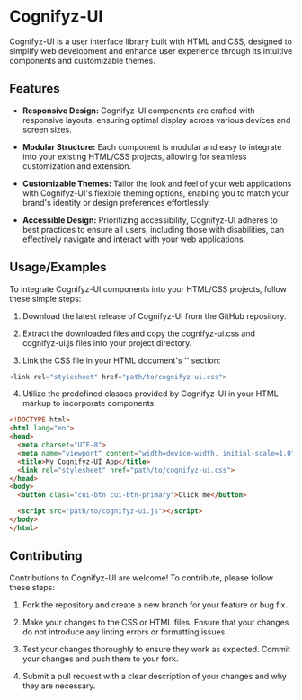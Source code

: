 
# Cognifyz-UI

Cognifyz-UI is a user interface library built with HTML and CSS, designed to simplify web development and enhance user experience through its intuitive components and customizable themes.

## Features

- **Responsive Design:**  Cognifyz-UI components are crafted with responsive layouts, ensuring optimal display across various devices and screen sizes.

- **Modular Structure:** Each component is modular and easy to integrate into your existing HTML/CSS projects, allowing for seamless customization and extension.

- **Customizable Themes:** Tailor the look and feel of your web applications with Cognifyz-UI's flexible theming options, enabling you to match your brand's identity or design preferences effortlessly.

- **Accessible Design:** Prioritizing accessibility, Cognifyz-UI adheres to best practices to ensure all users, including those with disabilities, can effectively navigate and interact with your web applications.
## Usage/Examples

To integrate Cognifyz-UI components into your HTML/CSS projects, follow these simple steps:

1. Download the latest release of Cognifyz-UI from the GitHub repository.

2. Extract the downloaded files and copy the cognifyz-ui.css and cognifyz-ui.js files into your project directory.

3. Link the CSS file in your HTML document's '<head>' section:
```javascript
<link rel="stylesheet" href="path/to/cognifyz-ui.css">

```
4. Utilize the predefined classes provided by Cognifyz-UI in your HTML markup to incorporate components:

```HTML
<!DOCTYPE html>
<html lang="en">
<head>
  <meta charset="UTF-8">
  <meta name="viewport" content="width=device-width, initial-scale=1.0">
  <title>My Cognifyz-UI App</title>
  <link rel="stylesheet" href="path/to/cognifyz-ui.css">
</head>
<body>
  <button class="cui-btn cui-btn-primary">Click me</button>

  <script src="path/to/cognifyz-ui.js"></script>
</body>
</html>

```
## Contributing

Contributions to Cognifyz-UI are welcome! To contribute, please follow these steps:

1. Fork the repository and create a new branch for your feature or bug fix.

2. Make your changes to the CSS or HTML files.
Ensure that your changes do not introduce any linting errors or formatting issues.

3. Test your changes thoroughly to ensure they work as expected.
Commit your changes and push them to your fork.

4. Submit a pull request with a clear description of your changes and why they are necessary.
